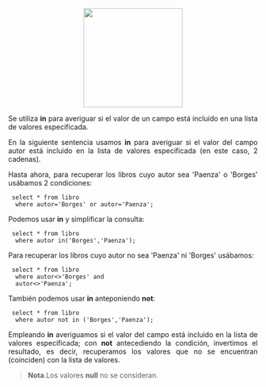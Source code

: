 <div align="justify">

<div align="center">
<img src="https://www.comunidadbaratz.com/wp-content/uploads/Sabes-cuales-son-los-libros-mas-vendidos-de-2017-a-traves-de-Internet-en-Espana.jpg" width="200px"/>
</div>

Se utiliza __in__ para averiguar si el valor de un campo está incluido en una lista de valores especificada.

En la siguiente sentencia usamos __in__ para averiguar si el valor del campo autor está incluido en la lista de valores especificada (en este caso, 2 cadenas).

Hasta ahora, para recuperar los libros cuyo autor sea 'Paenza' o 'Borges' usábamos 2 condiciones:

`````
 select * from libro
  where autor='Borges' or autor='Paenza';
`````

Podemos usar __in__ y simplificar la consulta:

`````
 select * from libro
  where autor in('Borges','Paenza');
`````

Para recuperar los libros cuyo autor no sea 'Paenza' ni 'Borges' usábamos:

`````
 select * from libro
  where autor<>'Borges' and
  autor<>'Paenza';
`````

También podemos usar __in__ anteponiendo __not__:

`````
 select * from libro
  where autor not in ('Borges','Paenza');
`````

Empleando __in__ averiguamos si el valor del campo está incluido en la lista de valores especificada; con __not__ antecediendo la condición, invertimos el resultado, es decir, recuperamos los valores que no se encuentran (coinciden) con la lista de valores.

> __Nota__.Los valores __null__ no se consideran.
</div>